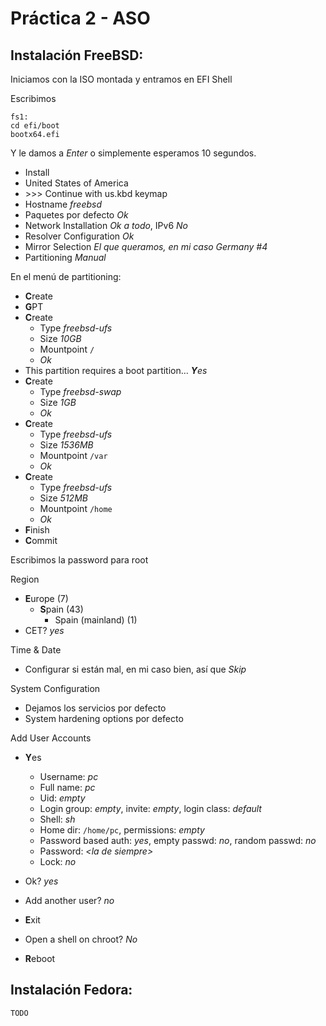 # Práctica 2 - ASO

## Instalación FreeBSD:
Iniciamos con la ISO montada y entramos en EFI Shell

Escribimos
```
fs1:
cd efi/boot
bootx64.efi
```
Y le damos a *Enter* o simplemente esperamos 10 segundos.

- Install
- United States of America
- \>\>\> Continue with us.kbd keymap
- Hostname *freebsd*
- Paquetes por defecto *Ok*
- Network Installation *Ok a todo*, IPv6 *No*
- Resolver Configuration *Ok*
- Mirror Selection *El que queramos, en mi caso Germany #4*
- Partitioning *Manual*

En el menú de partitioning:

- **C**reate
- **G**PT
- **C**reate
    - Type *freebsd-ufs*
    - Size *10GB*
    - Mountpoint `/`
    - *Ok*
- This partition requires a boot partition... ***Y**es*
- **C**reate
    - Type *freebsd-swap*
    - Size *1GB*
    - *Ok*
- **C**reate
    - Type *freebsd-ufs*
    - Size *1536MB*
    - Mountpoint `/var`
    - *Ok*
- **C**reate
    - Type *freebsd-ufs*
    - Size *512MB*
    - Mountpoint `/home`
    - *Ok*
- **F**inish
- **C**ommit

Escribimos la password para root

Region
- **E**urope (7)
    - **S**pain (43)
        - Spain (mainland) (1)
- CET? *yes*

Time & Date
- Configurar si están mal, en mi caso bien, así que *Skip*

System Configuration
- Dejamos los servicios por defecto
- System hardening options por defecto

Add User Accounts
- **Y**es
    - Username: *pc*
    - Full name: *pc*
    - Uid: *empty*
    - Login group: *empty*, invite: *empty*, login class: *default*
    - Shell: *sh*
    - Home dir: `/home/pc`, permissions: *empty*
    - Password based auth: *yes*, empty passwd: *no*, random passwd: *no*
    - Password: *\<la de siempre\>*
    - Lock: *no*
- Ok? *yes*
- Add another user? *no*

- **E**xit
- Open a shell on chroot? *No*
- **R**eboot


## Instalación Fedora:
`TODO`